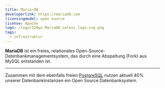 ```yaml
---
title: Maria-DB
developerlink: https://mariadb.com
licensingmodel: open source
license: Apache
logo: /logo/320px-MariaDB_colour_logo.svg.png
tags:
  - infrastruktur
---
```


**MariaDB** ist ein freies, relationales Open-Source-Datenbankmanagementsystem, das durch eine Abspaltung (Fork) aus MySQL entstanden ist.

---

Zusammen mit dem ebenfalls freien [PostgreSQL](postgresql) nutzen aktuell 40% unserer Datenbankinstanzen ein Open Source Datenbanksystem.
